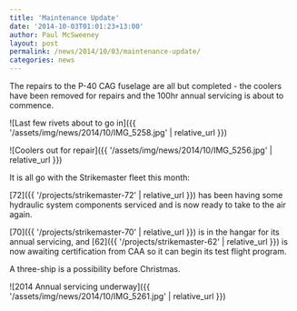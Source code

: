 ```yaml
---
title: 'Maintenance Update'
date: '2014-10-03T01:01:23+13:00'
author: Paul McSweeney
layout: post
permalink: /news/2014/10/03/maintenance-update/
categories: news
---
```


The repairs to the P-40 CAG fuselage are all but completed - the coolers have been removed for repairs and the 100hr annual servicing is about to commence.

![Last few rivets about to go in]({{ '/assets/img/news/2014/10/IMG_5258.jpg' | relative_url }})

![Coolers out for repair]({{ '/assets/img/news/2014/10/IMG_5256.jpg' | relative_url }})

It is all go with the Strikemaster fleet this month: 

[72]({{ '/projects/strikemaster-72' | relative_url }}) has been having some hydraulic system components serviced and is now ready to take to the air again. 

[70]({{ '/projects/strikemaster-70' | relative_url }}) is in the hangar for its annual servicing, and [62]({{ '/projects/strikemaster-62' | relative_url }}) is now awaiting certification from CAA so it can begin its test flight program. 

A three-ship is a possibility before Christmas.

![2014 Annual servicing underway]({{ '/assets/img/news/2014/10/IMG_5261.jpg' | relative_url }})

